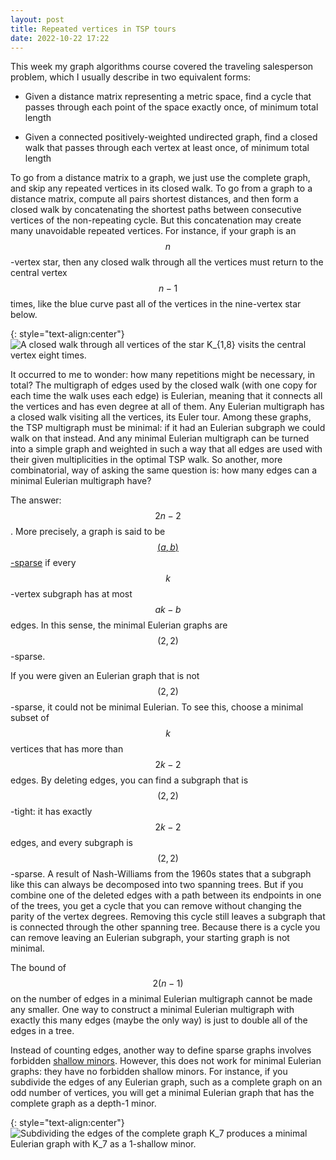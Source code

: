 ```yaml
---
layout: post
title: Repeated vertices in TSP tours
date: 2022-10-22 17:22
---
```

This week my graph algorithms course covered the traveling salesperson problem, which I usually describe in two equivalent forms:

- Given a distance matrix representing a metric space, find a cycle that passes through each point of the space exactly once, of minimum total length

- Given a connected positively-weighted undirected graph, find a closed walk that passes through each vertex at least once, of minimum total length

To go from a distance matrix to a graph, we just use the complete graph, and skip any repeated vertices in its closed walk. To go from a graph to a distance matrix, compute all pairs shortest distances, and then form a closed walk by concatenating the shortest paths between consecutive vertices of the non-repeating cycle. But this concatenation may create many unavoidable repeated vertices. For instance, if your graph is an <span style="white-space:nowrap">$$n$$-vertex</span> star, then any closed walk through all the vertices must return to the central vertex $$n-1$$ times, like the blue curve past all of the vertices in the nine-vertex star below.

{: style="text-align:center"}
![A closed walk through all vertices of the star $$K_{1,8}$$ visits the central vertex eight times.]({{site.baseurl}}/assets/2022/star-tour.svg)

It occurred to me to wonder: how many repetitions might be necessary, in total? The multigraph of edges used by the closed walk (with one copy for each time the walk uses each edge) is Eulerian, meaning that it connects all the vertices and has even degree at all of them. Any Eulerian multigraph has a closed walk visiting all the vertices, its Euler tour. Among these graphs, the TSP multigraph must be minimal: if it had an Eulerian subgraph we could walk on that instead. And any minimal Eulerian multigraph can be turned into a simple graph and weighted in such a way that all edges are used with their given multiplicities in the optimal TSP walk. So another, more combinatorial, way of asking the same question is: how many edges can a minimal Eulerian multigraph have?

The answer: <span style="white-space:nowrap">$$2n-2$$.</span> More precisely, a graph is said to be [$$(a,b)$$-sparse](https://en.wikipedia.org/wiki/Dense_graph) if every <span style="white-space:nowrap">$$k$$-vertex</span> subgraph has at most $$ak-b$$ edges. In this sense, the minimal Eulerian graphs are <span style="white-space:nowrap">$$(2,2)$$-sparse.</span>

If you were given an Eulerian graph that is not <span style="white-space:nowrap">$$(2,2)$$-sparse,</span> it could not be minimal Eulerian. To see this, choose a minimal subset of $$k$$ vertices that has more than $$2k-2$$ edges. By deleting edges, you can find a subgraph that is <span style="white-space:nowrap">$$(2,2)$$-tight:</span> it has exactly $$2k-2$$ edges, and every subgraph is <span style="white-space:nowrap">$$(2,2)$$-sparse.</span> A result of Nash-Williams from the 1960s states that a subgraph like this can always be decomposed into two spanning trees. But if you combine one of the deleted edges with a path between its endpoints in one of the trees, you get a cycle that you can remove without changing the parity of the vertex degrees. Removing this cycle still leaves a subgraph that is connected through the other spanning tree. Because there is a cycle you can remove leaving an Eulerian subgraph, your starting graph is not minimal.

The bound of $$2(n-1)$$ on the number of edges in a minimal Eulerian multigraph cannot be made any smaller. One way to construct a minimal Eulerian multigraph with exactly this many edges (maybe the only way) is just to double all of the edges in a tree.

Instead of counting edges, another way to define sparse graphs involves forbidden [shallow minors](https://en.wikipedia.org/wiki/Shallow_minor). However, this does not work for minimal Eulerian graphs: they have no forbidden shallow minors. For instance, if you subdivide the edges of any Eulerian graph, such as a complete graph on an odd number of vertices, you will get a minimal Eulerian graph that has the complete graph as a depth-1 minor.

{: style="text-align:center"}
![Subdividing the edges of the complete graph $$K_7$$ produces a minimal Eulerian graph with $$K_7$$ as a 1-shallow minor.]({{site.baseurl}}/assets/2022/subdivided-K7.svg)